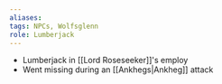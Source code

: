 ```yaml
---
aliases: 
tags: NPCs, Wolfsglenn
role: Lumberjack
---
```


- Lumberjack in [[Lord Roseseeker]]'s employ
- Went missing during an [[Ankhegs|Ankheg]] attack